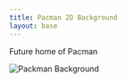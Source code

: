 ```yaml
---
title: Pacman 2D Background
layout: base
---
```


Future home of Pacman

![Packman Background]({{site.baseurl}}/images/game_background.jpg)
